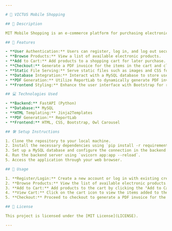 ```yaml
---

# 🛒 VICTUS Mobile Shopping

## 📝 Description

MIT Mobile Shopping is an e-commerce platform for purchasing electronic products. It provides features for browsing products, adding them to a cart, and generating PDF invoices upon checkout. The application is built using FastAPI for the backend and MySQL for the database, with HTML templates rendered using Jinja2. Additionally, it utilizes Bootstrap for front-end styling and Owl Carousel for product carousels.

## 🌟 Features

- **User Authentication:** Users can register, log in, and log out securely.
- **Browse Products:** View a list of available electronic products.
- **Add to Cart:** Add products to a shopping cart for later purchase.
- **Checkout:** Generate a PDF invoice for the items in the cart and clear the cart upon checkout.
- **Static File Serving:** Serve static files such as images and CSS for a seamless user experience.
- **Database Integration:** Interact with a MySQL database to store user data, product information, and cart contents.
- **PDF Generation:** Utilize ReportLab to dynamically generate PDF invoices with detailed product information.
- **Frontend Styling:** Enhance the user interface with Bootstrap for responsive design and Owl Carousel for product carousels.

## 💻 Technologies Used

- **Backend:** FastAPI (Python)
- **Database:** MySQL
- **HTML Templating:** Jinja2Templates
- **PDF Generation:** ReportLab
- **Frontend:** HTML, CSS, Bootstrap, Owl Carousel

## 🛠️ Setup Instructions

1. Clone the repository to your local machine.
2. Install the necessary dependencies using `pip install -r requirements.txt`.
3. Set up a MySQL database and configure the connection in the backend code.
4. Run the backend server using `uvicorn app:app --reload`.
5. Access the application through your web browser.

## 🚀 Usage

1. **Register/Login:** Create a new account or log in with existing credentials.
2. **Browse Products:** View the list of available electronic products.
3. **Add to Cart:** Add products to the cart by clicking the "Add to Cart" button.
4. **View Cart:** Click on the cart icon to view the items added to the cart.
5. **Checkout:** Proceed to checkout to generate a PDF invoice for the items in the cart.

## 📄 License

This project is licensed under the [MIT License](LICENSE).

---
```

